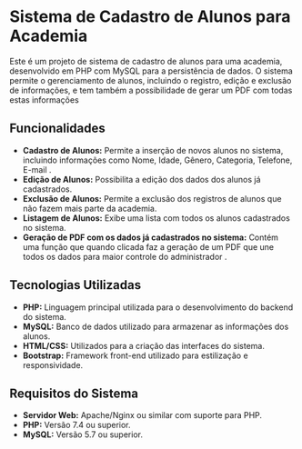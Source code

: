 # Sistema de Cadastro de Alunos para Academia

Este é um projeto de sistema de cadastro de alunos para uma academia, desenvolvido em PHP com MySQL para a persistência de dados. O sistema permite o gerenciamento de alunos, incluindo o registro, edição e exclusão de informações, e tem também a possibilidade de gerar um PDF com todas estas informações 

## Funcionalidades

- **Cadastro de Alunos:** Permite a inserção de novos alunos no sistema, incluindo informações como Nome, Idade, Gênero, Categoria, Telefone, E-mail .
- **Edição de Alunos:** Possibilita a edição dos dados dos alunos já cadastrados.
- **Exclusão de Alunos:** Permite a exclusão dos registros de alunos que não fazem mais parte da academia.
- **Listagem de Alunos:** Exibe uma lista com todos os alunos cadastrados no sistema.
- **Geração de PDF com os dados já cadastrados no sistema:** Contém uma função que quando clicada faz a geração de um PDF que une todos os dados para maior controle do administrador .

## Tecnologias Utilizadas

- **PHP:** Linguagem principal utilizada para o desenvolvimento do backend do sistema.
- **MySQL:** Banco de dados utilizado para armazenar as informações dos alunos.
- **HTML/CSS:** Utilizados para a criação das interfaces do sistema.
- **Bootstrap:** Framework front-end utilizado para estilização e responsividade.

## Requisitos do Sistema

- **Servidor Web:** Apache/Nginx ou similar com suporte para PHP.
- **PHP:** Versão 7.4 ou superior.
- **MySQL:** Versão 5.7 ou superior.

